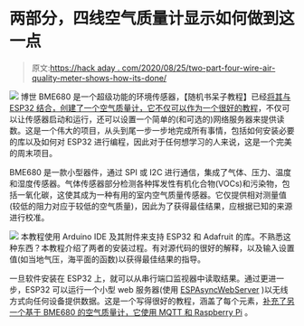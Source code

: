 # 两部分，四线空气质量计显示如何做到这一点

> 原文:[https://hack aday . com/2020/08/25/two-part-four-wire-air-quality-meter-shows-how-its-done/](https://hackaday.com/2020/08/25/two-part-four-wire-air-quality-meter-shows-how-its-done/)

[![](../Images/8a7437c793d02336293d5ca201dc4fe4.png)](https://hackaday.com/wp-content/uploads/2020/08/ESP32-BME680-Square.png) 博世 BME680 是一个超级功能的环境传感器，【随机书呆子教程】已经[将其与 ESP32 结合，创建了一个空气质量计，它不仅可以作为一个很好的教程](https://randomnerdtutorials.com/esp32-bme680-sensor-arduino/)，不仅可以让传感器启动和运行，还可以设置一个简单的(和可选的)网络服务器来提供读数。这是一个伟大的项目，从头到尾一步一步地完成所有事情，包括如何安装必要的库以及如何对 ESP32 进行编程，因此对于任何想学习的人来说，这是一个完美的周末项目。

BME680 是一款小型器件，通过 SPI 或 I2C 进行通信，集成了气体、压力、温度和湿度传感器。气体传感器部分检测各种挥发性有机化合物(VOCs)和污染物，包括一氧化碳，这使其成为一种有用的室内空气质量传感器。它仅提供相对测量值(较低的阻力对应于较低的空气质量)，因此为了获得最佳结果，应根据已知的来源进行校准。

[![](../Images/d29dd2261f794ad2eb3a5dc173b49c06.png)](https://hackaday.com/wp-content/uploads/2020/08/ESP32-BME680-Serial.png) 本教程使用 Arduino IDE 及其附件来支持 ESP32 和 Adafruit 的库。不熟悉这种东西？本教程介绍了两者的安装过程。有对源代码的很好的解释，以及输入设置值(如当地气压，海平面的函数)以获得最佳结果的指导。

一旦软件安装在 ESP32 上，就可以从串行端口监视器中读取结果。通过更进一步，ESP32 可以运行一个小型 web 服务器(使用 [ESPAsyncWebServer](https://github.com/me-no-dev/ESPAsyncWebServer) )以无线方式向任何设备提供数据。这是一个写得很好的教程，涵盖了每个元素，[补充了另一个基于 BME680 的空气质量计，它使用 MQTT 和 Raspberry Pi](https://hackaday.com/2020/07/20/a-portable-home-air-quality-meter-with-the-esp32/) 。